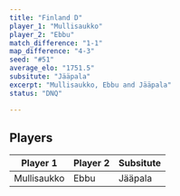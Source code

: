 ```yaml
---
title: "Finland D"
player_1: "Mullisaukko"
player_2: "Ebbu"
match_difference: "1-1"
map_difference: "4-3"
seed: "#51"
average_elo: "1751.5"
subsitute: "Jääpala"
excerpt: "Mullisaukko, Ebbu and Jääpala"
status: "DNQ"

---
```

## Players

| Player 1 | Player 2 | Subsitute |
| -- | -- | -- |
| Mullisaukko | Ebbu | Jääpala |
